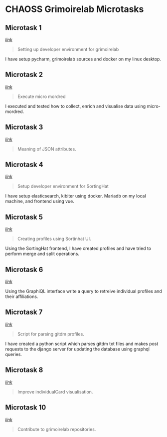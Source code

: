 # CHAOSS Grimoirelab Microtasks

## Microtask 1 
*[link](https://github.com/rohanreddych/chaoss-microtasks/blob/main/microtask1.md)*
> Setting up developer environment for grimoirelab

I have setup pycharm, grimoirelab sources and docker on my linux desktop.

## Microtask 2 
*[link](https://github.com/rohanreddych/chaoss-microtasks/blob/main/microtask2.md)*
>Execute micro mordred 

I executed and tested how to collect, enrich and visualise data using micro-mordred.

## Microtask 3 
*[link](https://github.com/rohanreddych/chaoss-microtasks/blob/main/microtask3.md)*

> Meaning of JSON attributes.

## Microtask 4 
*[link](https://github.com/rohanreddych/chaoss-microtasks/blob/main/microtask4.md)*

> Setup developer environment for SortingHat

I have setup elasticsearch, kibiter using docker. Mariadb on my local machine, and frontend using vue.

## Microtask 5 
*[link](https://github.com/rohanreddych/chaoss-microtasks/blob/main/microtask5.md)*

> Creating profiles using Sortinhat UI.

Using the SortingHat frontend, I have created profiles and have tried to perform merge and split operations.

## Microtask 6 
*[link](https://github.com/rohanreddych/chaoss-microtasks/blob/main/microtask6.md)*

Using the GraphiQL interface write a query to retreive individual profiles and their affiliations.

## Microtask 7 
*[link](https://github.com/rohanreddych/chaoss-microtasks/tree/main/microtask7)*

> Script for parsing gitdm profiles. 

I have created a python script which parses gitdm txt files and makes post requests to the django server for updating the database using graphql queries.

## Microtask 8 
*[link](https://github.com/rohanreddych/chaoss-microtasks/blob/main/microtask8.md)*

> Improve individualCard visualisation.

## Microtask 10 
*[link](https://github.com/rohanreddych/chaoss-microtasks/blob/main/microtask10.md)*

> Contribute to grimoirelab repositories.


